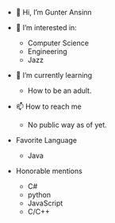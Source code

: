 - 👋 Hi, I’m Gunter Ansinn
- 👀 I’m interested in:
  - Computer Science
  - Engineering
  - Jazz
- 🌱 I’m currently learning 
  - How to be an adult.
- 📫 How to reach me 
  - No public way as of yet.

- Favorite Language
  - Java
- Honorable mentions
  - C#
  - python
  - JavaScript
  - C/C++

<!---
Gunter-Ansinn/Gunter-Ansinn is a ✨ special ✨ repository because its `README.md` (this file) appears on your GitHub profile.
You can click the Preview link to take a look at your changes.
--->
